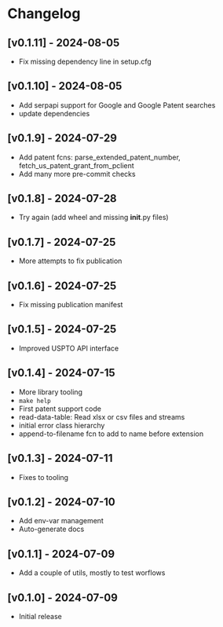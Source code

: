 # Changelog

## [v0.1.11] - 2024-08-05
- Fix missing dependency line in setup.cfg

## [v0.1.10] - 2024-08-05
- Add serpapi support for Google and Google Patent searches
- update dependencies

## [v0.1.9] - 2024-07-29
- Add patent fcns: parse_extended_patent_number, fetch_us_patent_grant_from_pclient
- Add many more pre-commit checks

## [v0.1.8] - 2024-07-28
- Try again (add wheel and missing __init__.py files)


## [v0.1.7] - 2024-07-25
- More attempts to fix publication


## [v0.1.6] - 2024-07-25
- Fix missing publication manifest


## [v0.1.5] - 2024-07-25
- Improved USPTO API interface


## [v0.1.4] - 2024-07-15
- More library tooling
- `make help`
- First patent support code
- read-data-table: Read xlsx or csv files and streams
- initial error class hierarchy
- append-to-filename fcn to add to name before extension


## [v0.1.3] - 2024-07-11
- Fixes to tooling


## [v0.1.2] - 2024-07-10
- Add env-var management
- Auto-generate docs


## [v0.1.1] - 2024-07-09
- Add a couple of utils, mostly to test worflows


## [v0.1.0] - 2024-07-09
- Initial release
